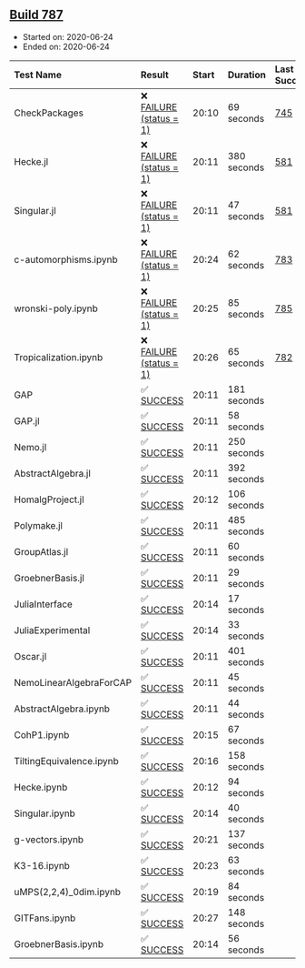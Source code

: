 ## [Build 787](https://oscarci.mathematik.uni-kl.de/job/oscar-julia-1.4/787/)

* Started on: 2020-06-24
* Ended on: 2020-06-24

| Test Name    | Result | Start | Duration | Last Success | First Failure |
|:-------------|:-------|:------|:---------|:-------------|:--------------|
| CheckPackages | ❌ [FAILURE (status = 1)](https://oscarci.mathematik.uni-kl.de/job/oscar-julia-1.4/787/artifact/logs/build-787/CheckPackages.log) | 20:10 | 69 seconds | [745](https://oscarci.mathematik.uni-kl.de/job/oscar-julia-1.4/745/) | [746](https://oscarci.mathematik.uni-kl.de/job/oscar-julia-1.4/746/) |
| Hecke.jl | ❌ [FAILURE (status = 1)](https://oscarci.mathematik.uni-kl.de/job/oscar-julia-1.4/787/artifact/logs/build-787/Hecke.jl.log) | 20:11 | 380 seconds | [581](https://oscarci.mathematik.uni-kl.de/job/oscar-julia-1.4/581/) | [582](https://oscarci.mathematik.uni-kl.de/job/oscar-julia-1.4/582/) |
| Singular.jl | ❌ [FAILURE (status = 1)](https://oscarci.mathematik.uni-kl.de/job/oscar-julia-1.4/787/artifact/logs/build-787/Singular.jl.log) | 20:11 | 47 seconds | [581](https://oscarci.mathematik.uni-kl.de/job/oscar-julia-1.4/581/) | [582](https://oscarci.mathematik.uni-kl.de/job/oscar-julia-1.4/582/) |
| c-automorphisms.ipynb | ❌ [FAILURE (status = 1)](https://oscarci.mathematik.uni-kl.de/job/oscar-julia-1.4/787/artifact/logs/build-787/c-automorphisms.ipynb.log) | 20:24 | 62 seconds | [783](https://oscarci.mathematik.uni-kl.de/job/oscar-julia-1.4/783/) | [784](https://oscarci.mathematik.uni-kl.de/job/oscar-julia-1.4/784/) |
| wronski-poly.ipynb | ❌ [FAILURE (status = 1)](https://oscarci.mathematik.uni-kl.de/job/oscar-julia-1.4/787/artifact/logs/build-787/wronski-poly.ipynb.log) | 20:25 | 85 seconds | [785](https://oscarci.mathematik.uni-kl.de/job/oscar-julia-1.4/785/) | [786](https://oscarci.mathematik.uni-kl.de/job/oscar-julia-1.4/786/) |
| Tropicalization.ipynb | ❌ [FAILURE (status = 1)](https://oscarci.mathematik.uni-kl.de/job/oscar-julia-1.4/787/artifact/logs/build-787/Tropicalization.ipynb.log) | 20:26 | 65 seconds | [782](https://oscarci.mathematik.uni-kl.de/job/oscar-julia-1.4/782/) | [783](https://oscarci.mathematik.uni-kl.de/job/oscar-julia-1.4/783/) |
| GAP | ✅ [SUCCESS](https://oscarci.mathematik.uni-kl.de/job/oscar-julia-1.4/787/artifact/logs/build-787/GAP.log) | 20:11 | 181 seconds |  |  |
| GAP.jl | ✅ [SUCCESS](https://oscarci.mathematik.uni-kl.de/job/oscar-julia-1.4/787/artifact/logs/build-787/GAP.jl.log) | 20:11 | 58 seconds |  |  |
| Nemo.jl | ✅ [SUCCESS](https://oscarci.mathematik.uni-kl.de/job/oscar-julia-1.4/787/artifact/logs/build-787/Nemo.jl.log) | 20:11 | 250 seconds |  |  |
| AbstractAlgebra.jl | ✅ [SUCCESS](https://oscarci.mathematik.uni-kl.de/job/oscar-julia-1.4/787/artifact/logs/build-787/AbstractAlgebra.jl.log) | 20:11 | 392 seconds |  |  |
| HomalgProject.jl | ✅ [SUCCESS](https://oscarci.mathematik.uni-kl.de/job/oscar-julia-1.4/787/artifact/logs/build-787/HomalgProject.jl.log) | 20:12 | 106 seconds |  |  |
| Polymake.jl | ✅ [SUCCESS](https://oscarci.mathematik.uni-kl.de/job/oscar-julia-1.4/787/artifact/logs/build-787/Polymake.jl.log) | 20:11 | 485 seconds |  |  |
| GroupAtlas.jl | ✅ [SUCCESS](https://oscarci.mathematik.uni-kl.de/job/oscar-julia-1.4/787/artifact/logs/build-787/GroupAtlas.jl.log) | 20:11 | 60 seconds |  |  |
| GroebnerBasis.jl | ✅ [SUCCESS](https://oscarci.mathematik.uni-kl.de/job/oscar-julia-1.4/787/artifact/logs/build-787/GroebnerBasis.jl.log) | 20:11 | 29 seconds |  |  |
| JuliaInterface | ✅ [SUCCESS](https://oscarci.mathematik.uni-kl.de/job/oscar-julia-1.4/787/artifact/logs/build-787/JuliaInterface.log) | 20:14 | 17 seconds |  |  |
| JuliaExperimental | ✅ [SUCCESS](https://oscarci.mathematik.uni-kl.de/job/oscar-julia-1.4/787/artifact/logs/build-787/JuliaExperimental.log) | 20:14 | 33 seconds |  |  |
| Oscar.jl | ✅ [SUCCESS](https://oscarci.mathematik.uni-kl.de/job/oscar-julia-1.4/787/artifact/logs/build-787/Oscar.jl.log) | 20:11 | 401 seconds |  |  |
| NemoLinearAlgebraForCAP | ✅ [SUCCESS](https://oscarci.mathematik.uni-kl.de/job/oscar-julia-1.4/787/artifact/logs/build-787/NemoLinearAlgebraForCAP.log) | 20:11 | 45 seconds |  |  |
| AbstractAlgebra.ipynb | ✅ [SUCCESS](https://oscarci.mathematik.uni-kl.de/job/oscar-julia-1.4/787/artifact/logs/build-787/AbstractAlgebra.ipynb.log) | 20:11 | 44 seconds |  |  |
| CohP1.ipynb | ✅ [SUCCESS](https://oscarci.mathematik.uni-kl.de/job/oscar-julia-1.4/787/artifact/logs/build-787/CohP1.ipynb.log) | 20:15 | 67 seconds |  |  |
| TiltingEquivalence.ipynb | ✅ [SUCCESS](https://oscarci.mathematik.uni-kl.de/job/oscar-julia-1.4/787/artifact/logs/build-787/TiltingEquivalence.ipynb.log) | 20:16 | 158 seconds |  |  |
| Hecke.ipynb | ✅ [SUCCESS](https://oscarci.mathematik.uni-kl.de/job/oscar-julia-1.4/787/artifact/logs/build-787/Hecke.ipynb.log) | 20:12 | 94 seconds |  |  |
| Singular.ipynb | ✅ [SUCCESS](https://oscarci.mathematik.uni-kl.de/job/oscar-julia-1.4/787/artifact/logs/build-787/Singular.ipynb.log) | 20:14 | 40 seconds |  |  |
| g-vectors.ipynb | ✅ [SUCCESS](https://oscarci.mathematik.uni-kl.de/job/oscar-julia-1.4/787/artifact/logs/build-787/g-vectors.ipynb.log) | 20:21 | 137 seconds |  |  |
| K3-16.ipynb | ✅ [SUCCESS](https://oscarci.mathematik.uni-kl.de/job/oscar-julia-1.4/787/artifact/logs/build-787/K3-16.ipynb.log) | 20:23 | 63 seconds |  |  |
| uMPS(2,2,4)_0dim.ipynb | ✅ [SUCCESS](https://oscarci.mathematik.uni-kl.de/job/oscar-julia-1.4/787/artifact/logs/build-787/uMPS-2-2-4-_0dim.ipynb.log) | 20:19 | 84 seconds |  |  |
| GITFans.ipynb | ✅ [SUCCESS](https://oscarci.mathematik.uni-kl.de/job/oscar-julia-1.4/787/artifact/logs/build-787/GITFans.ipynb.log) | 20:27 | 148 seconds |  |  |
| GroebnerBasis.ipynb | ✅ [SUCCESS](https://oscarci.mathematik.uni-kl.de/job/oscar-julia-1.4/787/artifact/logs/build-787/GroebnerBasis.ipynb.log) | 20:14 | 56 seconds |  |  |
